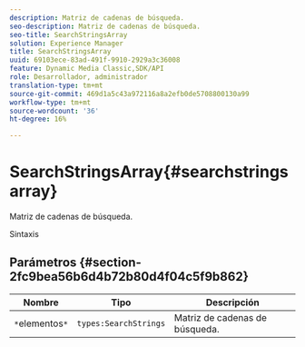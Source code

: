 ```yaml
---
description: Matriz de cadenas de búsqueda.
seo-description: Matriz de cadenas de búsqueda.
seo-title: SearchStringsArray
solution: Experience Manager
title: SearchStringsArray
uuid: 69103ece-83ad-491f-9910-2929a3c36008
feature: Dynamic Media Classic,SDK/API
role: Desarrollador, administrador
translation-type: tm+mt
source-git-commit: 469d1a5c43a972116a8a2efb0de5708800130a99
workflow-type: tm+mt
source-wordcount: '36'
ht-degree: 16%

---
```



# SearchStringsArray{#searchstringsarray}

Matriz de cadenas de búsqueda.

Sintaxis

## Parámetros {#section-2fc9bea56b6d4b72b80d4f04c5f9b862}

| Nombre | Tipo | Descripción |
|---|---|---|
| `*`elementos`*` | `types:SearchStrings` | Matriz de cadenas de búsqueda. |


